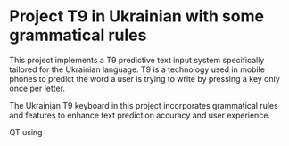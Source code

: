 # Project T9 in Ukrainian with some grammatical rules


This project implements a T9 predictive text input system specifically tailored for the Ukrainian language. T9 is a technology used in mobile phones to predict the word a user is trying to write by pressing a key only once per letter.


The Ukrainian T9 keyboard in this project incorporates grammatical rules and features to enhance text prediction accuracy and user experience.

QT using
